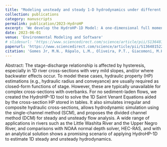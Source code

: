 ```yaml
---
title: "Modeling unsteady and steady 1-D hydrodynamics under different hydraulic conceptualizations: Model/software development and case studies"
collection: publications
category: manuscripts
permalink: publication/2023-HydroHP
excerpt: 'We develop the HydroHP-1D Model: A one-dimensional full momentum solver based on de St. Venant Equations for rectangular, trapezoid, circular, parabolic, composite, and irregular cross-sections.'
date: 2023-06-01
venue: 'Environmental Modeling and Software'
# slidesurl: 'https://www.sciencedirect.com/science/article/pii/S1364815223001196'
paperurl: 'https://www.sciencedirect.com/science/article/pii/S1364815223001196'
citation: 'Gomes Jr, M.N., Rápalo, L.M., Oliveira, P.T., Giacomoni, M.H., do Lago, C.A. and Mendiondo, E.M., 2023. Modeling unsteady and steady 1D hydrodynamics under different hydraulic conceptualizations: Model/Software development and case studies. Environmental Modelling & Software, 167, p.105733.'
---
```

Abstract:
The stage-discharge relationship is affected by hysteresis, especially in 1D river cross-sections with very mild slopes, and/or where backwater effects occur. To model these cases, hydraulic property (HP) estimations (e.g., hydraulic radius and conveyance) are usually required as closed-form functions of stage. However, these are typically unavailable for complex cross-sections with overbanks. For no sediment-laden flows, we created the HydroHP-1D tool to solve the 1D Saint Venant Equations aided by the cross-section HP stored in tables. It also simulates irregular and composite hydraulic cross-sections, allows hydrodynamic simulation using the single-channel method (SCM), and proposes the divided channel method (DCM) for steady and unsteady flow analysis. A wide range of applications in rivers such as the Little Washita River and the Upper Negro River, and comparisons with NOAA normal depth solver, HEC-RAS, and with an analytical solution shows a promising scenario of applying HydroHP-1D to estimate 1D steady and unsteady hydrodynamics.
